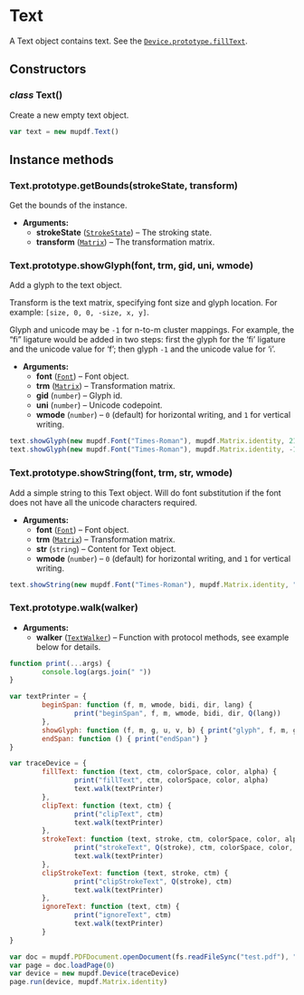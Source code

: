 # Text

A Text object contains text. See the [`Device.prototype.fillText`](Device.md#Device.prototype.fillText).

## Constructors

### *class* Text()

Create a new empty text object.

```javascript
var text = new mupdf.Text()
```

## Instance methods

### Text.prototype.getBounds(strokeState, transform)

Get the bounds of the instance.

* **Arguments:**
  * **strokeState** ([`StrokeState`](StrokeState.md#StrokeState)) – The stroking state.
  * **transform** ([`Matrix`](Matrix.md#Matrix)) – The transformation matrix.

### Text.prototype.showGlyph(font, trm, gid, uni, wmode)

Add a glyph to the text object.

Transform is the text matrix, specifying font size and glyph location.
For example: `[size, 0, 0, -size, x, y]`.

Glyph and unicode may be `-1` for n-to-m cluster mappings. For
example, the “fi” ligature would be added in two steps: first the glyph
for the ‘fi’ ligature and the unicode value for ‘f’; then glyph `-1`
and the unicode value for ‘i’.

* **Arguments:**
  * **font** ([`Font`](Font.md#Font)) – Font object.
  * **trm** ([`Matrix`](Matrix.md#Matrix)) – Transformation matrix.
  * **gid** (`number`) – Glyph id.
  * **uni** (`number`) – Unicode codepoint.
  * **wmode** (`number`) – `0` (default) for horizontal writing, and `1` for vertical writing.

```javascript
text.showGlyph(new mupdf.Font("Times-Roman"), mupdf.Matrix.identity, 21, 0x66, 0)
text.showGlyph(new mupdf.Font("Times-Roman"), mupdf.Matrix.identity, -1, 0x69, 0)
```

### Text.prototype.showString(font, trm, str, wmode)

Add a simple string to this Text object. Will do font substitution if the font does not have all the unicode characters required.

* **Arguments:**
  * **font** ([`Font`](Font.md#Font)) – Font object.
  * **trm** ([`Matrix`](Matrix.md#Matrix)) – Transformation matrix.
  * **str** (`string`) – Content for Text object.
  * **wmode** (`number`) – `0` (default) for horizontal writing, and `1` for vertical writing.

```javascript
text.showString(new mupdf.Font("Times-Roman"), mupdf.Matrix.identity, "Hello World")
```

### Text.prototype.walk(walker)

* **Arguments:**
  * **walker** ([`TextWalker`](TextWalker.md#TextWalker)) – Function with protocol methods, see example below for details.

```javascript
function print(...args) {
        console.log(args.join(" "))
}

var textPrinter = {
        beginSpan: function (f, m, wmode, bidi, dir, lang) {
                print("beginSpan", f, m, wmode, bidi, dir, Q(lang))
        },
        showGlyph: function (f, m, g, u, v, b) { print("glyph", f, m, g, String.fromCodePoint(u), v, b) },
        endSpan: function () { print("endSpan") }
}

var traceDevice = {
        fillText: function (text, ctm, colorSpace, color, alpha) {
                print("fillText", ctm, colorSpace, color, alpha)
                text.walk(textPrinter)
        },
        clipText: function (text, ctm) {
                print("clipText", ctm)
                text.walk(textPrinter)
        },
        strokeText: function (text, stroke, ctm, colorSpace, color, alpha) {
                print("strokeText", Q(stroke), ctm, colorSpace, color, alpha)
                text.walk(textPrinter)
        },
        clipStrokeText: function (text, stroke, ctm) {
                print("clipStrokeText", Q(stroke), ctm)
                text.walk(textPrinter)
        },
        ignoreText: function (text, ctm) {
                print("ignoreText", ctm)
                text.walk(textPrinter)
        }
}

var doc = mupdf.PDFDocument.openDocument(fs.readFileSync("test.pdf"), "application/pdf")
var page = doc.loadPage(0)
var device = new mupdf.Device(traceDevice)
page.run(device, mupdf.Matrix.identity)
```
